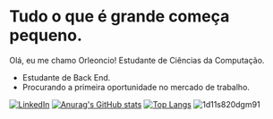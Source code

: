 <h1>Tudo o que é grande começa pequeno.</h1>

<p>Olá, eu me chamo Orleoncio! Estudante de Ciências da Computação.</p>

<ul>
  <li> Estudante de Back End.</li>
  <li> Procurando a primeira oportunidade no mercado de trabalho.</li>
</ul>


[![LinkedIn](https://img.shields.io/badge/LinkedIn-0077B5?style=for-the-badge&logo=linkedin&logoColor=white)](https://www.linkedin.com/in/orleoncio/)
[![Anurag's GitHub stats](https://github-readme-stats.vercel.app/api?username=orleoncio&show_icons=true&theme=algolia)](https://github.com/orleoncio/orleoncio/edit/main/README.md)
[![Top Langs](https://github-readme-stats.vercel.app/api/top-langs/?username=orleoncio&show_icons=true&theme=algolia&layout=compact)](https://github.com/anuraghazra/github-readme-stats)
![1d11s820dgm91](https://github.com/user-attachments/assets/a0103c00-173a-4c35-b602-f3188c2c200a)
<!--
**orleoncio/orleoncio** is a ✨ _special_ ✨ repository because its `README.md` (this file) appears on your GitHub profile.

Here are some ideas to get you started:


- 🔭 I’m currently working on ...
- 🌱 I’m currently learning ...
- 👯 I’m looking to collaborate on ...
- 🤔 I’m looking for help with ...
- 💬 Ask me about ...
- 📫 How to reach me: ...
- 😄 Pronouns: ...
- ⚡ Fun fact: ...
-->
